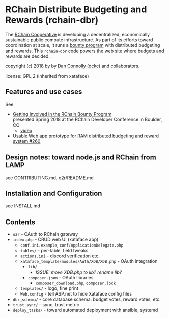 # RChain Distribute Budgeting and Rewards (rchain-dbr)

The [RChain Cooperative](https://rchain.coop) is developing a
decentralized, economically sustainable public compute infrastructure.
As part of its efforts toward coordination at scale, it runs a [bounty
program][rb] with distributed budgeting and rewards. This `rchain-dbr`
code powers the web site where budgets and rewards are decided.

[rb]: https://github.com/rchain/bounties

copyright (c) 2018 by by [Dan Connolly
(dckc)](http://www.madmode.com/) and collaborators.

license: GPL 2 (inherited from xataface)

## Features and use cases

See

  - [Getting Involved in the RChain Bounty Program][p1804]  
    presented Spring 2018 at the RChain Developer Conference in Boulder, CO
	- [video](https://www.youtube.com/watch?v=HsQTDNEIbjs&t=1s)
  - [Usable Web app prototype for RAM distributed budgeting and reward
system #260][260]

[p1804]: https://docs.google.com/presentation/d/1B2Vu8o3ACwruY6HY1ayXRQ4qkNKsMy4hdbOdxrCHI2o/edit#slide=id.p
[260]: https://github.com/rchain/bounties/issues/260

## Design notes: toward node.js and RChain from LAMP

see CONTRIBUTING.md, o2r/README.md


## Installation and Configuration

see INSTALL.md


## Contents

 - `o2r` - OAuth to RChain gateway
 - `index.php` - CRUD web UI (xataface app)
   - `conf.ini.example`, `conf/ApplicationDelegate.php`
   - `tables/` - per-table, field tweaks
   - `actions.ini` - discord verification etc.
   - `xataface_template/modules/Auth/XDB/XDB.php` - OAuth integration
     - `lib/`
	   - _ISSUE: move XDB.php to lib? rename lib?_
     - `composer.json` - OAuth libraries
       - `composer_download.php`, `composer.lock`
   - `templates/` - logo, fine print
   - `Web.config` - tell ASP.net to hide Xataface config files
 - `dbr_schema/` - core database schema: budget votes, reward votes, etc.
 - `trust_sync/` - sync, trust metric
 - `deploy_tasks/` - toward automated deployment with ansible, systemd
